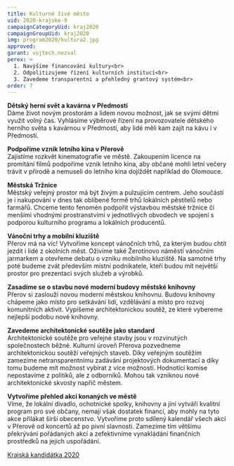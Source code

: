 ```yaml
---
title: Kulturně živé město
uid: 2020-krajske-9
campaignCategoryUid: kraj2020
campaignGroupUid: kraj2020
img: program2020/kultura2.jpg
approved:
garant: vojtech.nezval
perex: >
  1. Navýšíme financování kultury<br>
  2. Odpolitizujeme řízení kulturních institucí<br>
  3. Zavedeme transparentní a přehledný grantový systém<br>
order: 7
---
```


**Dětský herní svět a kavárna v Předmostí** <br>
Dáme život novým prostorám a lidem novou možnost, jak se svými dětmi využít volný čas. Vyhlásíme výběrové řízení na provozovatele dětského herního světa s kavárnou v Předmostí, aby lidé měli kam zajít na kávu i v Předmostí.

**Podpoříme vznik letního kina v Přerově** <br>
Zajistíme rozkvět kinematografie ve městě. Zakoupením licence na promítání filmů podpoříme vznik letního kina, aby občané mohli letní večery trávit v přírodě a nemuseli do letního kina dojíždět například do Olomouce.
 
**Městská Tržnice** <br>
Městský veřejný prostor má být živým a pulzujícím centrem. Jeho součástí je i nakupování v dnes
tak oblíbené formě trhů lokálních pěstitelů nebo farmářů. Chceme tento fenomén podpořit výstavbou městské tržnice či menšími vhodnými prostranstvími v jednotlivých obvodech ve spojení s podporou kulturního programu a lokálních producentů. 
 
**Vánoční trhy a mobilní kluziště** <br>
Přerov má na víc! Vytvoříme koncept vánočních trhů, za kterým budou chtít jezdit i lidé z okolních měst. Oživíme také Žerotínovo náměstí vánočním jarmarkem a otevřeme debatu o vzniku mobilního kluziště. Na samotné trhy poté budeme zvát především místní podnikatele, kteří budou mít největší prostor pro prezentaci svých služeb a výrobků.
 
**Zasadíme se o stavbu nové moderní budovy městské knihovny** <br>
Přerov si zaslouží novou moderní městskou knihovnu. Budovu knihovny chápeme jako místo pro setkávání lidí, vzdělávání a místo pro rozvoj komunitních aktivit. Vypíšeme architektonickou soutěž,
ze které vybereme nejlepší podobu nové knihovny.
 
**Zavedeme architektonické soutěže jako standard** <br>
Architektonické soutěže pro veřejné stavby jsou v rozvinutých společnostech běžné. Kulturní úroveň Přerova pozvedneme architektonickou soutěží veřejných staveb. Díky veřejným soutěžím zamezíme netransparentnímu zadávání projektových dokumentací a díky tomu budeme mít možnost vybírat
z více možností. Hodnotící komise nepostavíme z politiků, ale z odborníků. Mohou tak vzniknou nové architektonické skvosty napříč městem. 
 
**Vytvoříme přehled akcí konaných ve městě** <br>
Víme, že lokální divadlo, ochotnické spolky, knihovny a jiní vytváří kvalitní program pro své občany, nemají však dostatek financí, aby mohly na tyto akce přilákat širší obecenstvo. Vytvoříme proto sdílený kalendář všech akcí v Přerově od koncertů až po pivní slavnosti. Zamezíme tím většímu překrývání pořádaných akcí a zefektivníme vynakládání finančních prostředků na jejich uspořádání.


[Krajská kandidátka 2020](/volby/2020/krajske/)

